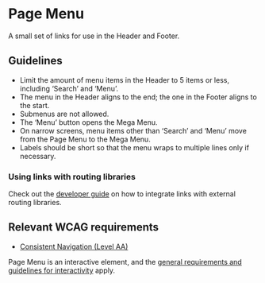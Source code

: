 <!-- @license CC0-1.0 -->

# Page Menu

A small set of links for use in the Header and Footer.

## Guidelines

- Limit the amount of menu items in the Header to 5 items or less, including ‘Search’ and ‘Menu’.
- The menu in the Header aligns to the end; the one in the Footer aligns to the start.
- Submenus are not allowed.
- The ‘Menu’ button opens the Mega Menu.
- On narrow screens, menu items other than ‘Search’ and ‘Menu’ move from the Page Menu to the Mega Menu.
- Labels should be short so that the menu wraps to multiple lines only if necessary.

### Using links with routing libraries

Check out the [developer guide](/docs/docs-developer-guide-routing-libraries--docs) on how to integrate links with external routing libraries.

## Relevant WCAG requirements

- [Consistent Navigation (Level AA)](https://www.w3.org/WAI/WCAG21/Understanding/consistent-navigation.html)

Page Menu is an interactive element, and the [general requirements and guidelines for interactivity](/docs/docs-developer-guide-interactivity--docs) apply.
